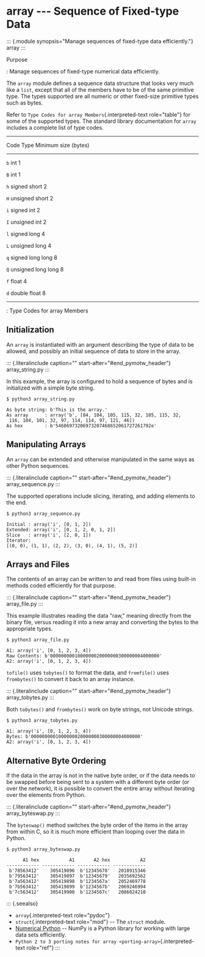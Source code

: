# array \-\-- Sequence of Fixed-type Data

::: {.module synopsis="Manage sequences of fixed-type data efficiently."} array :::

Purpose

: Manage sequences of fixed-type numerical data efficiently.

The `array` module defines a sequence data structure that looks very much like a `list`, except that all of the members have to be of the same primitive type. The types supported are all numeric or other fixed-size primitive types such as bytes.

Refer to `Type Codes for array Members`{.interpreted-text role="table"} for some of the supported types. The standard library documentation for `array` includes a complete list of type codes.

---

Code Type Minimum size (bytes)

---

`b` int 1

`B` int 1

`h` signed short 2

`H` unsigned short 2

`i` signed int 2

`I` unsigned int 2

`l` signed long 4

`L` unsigned long 4

`q` signed long long 8

`Q` unsigned long long 8

`f` float 4

`d` double float 8

---

: Type Codes for array Members

## Initialization

An `array` is instantiated with an argument describing the type of data to be allowed, and possibly an initial sequence of data to store in the array.

::: {.literalinclude caption="" start-after="#end_pymotw_header"} array_string.py :::

In this example, the array is configured to hold a sequence of bytes and is initialized with a simple byte string.

```{.sourceCode .none}
$ python3 array_string.py

As byte string: b'This is the array.'
As array      : array('b', [84, 104, 105, 115, 32, 105, 115, 32,
 116, 104, 101, 32, 97, 114, 114, 97, 121, 46])
As hex        : b'54686973206973207468652061727261792e'
```

## Manipulating Arrays

An `array` can be extended and otherwise manipulated in the same ways as other Python sequences.

::: {.literalinclude caption="" start-after="#end_pymotw_header"} array_sequence.py :::

The supported operations include slicing, iterating, and adding elements to the end.

```{.sourceCode .none}
$ python3 array_sequence.py

Initial : array('i', [0, 1, 2])
Extended: array('i', [0, 1, 2, 0, 1, 2])
Slice   : array('i', [2, 0, 1])
Iterator:
[(0, 0), (1, 1), (2, 2), (3, 0), (4, 1), (5, 2)]
```

## Arrays and Files

The contents of an array can be written to and read from files using built-in methods coded efficiently for that purpose.

::: {.literalinclude caption="" start-after="#end_pymotw_header"} array_file.py :::

This example illustrates reading the data \"raw,\" meaning directly from the binary file, versus reading it into a new array and converting the bytes to the appropriate types.

```{.sourceCode .none}
$ python3 array_file.py

A1: array('i', [0, 1, 2, 3, 4])
Raw Contents: b'0000000001000000020000000300000004000000'
A2: array('i', [0, 1, 2, 3, 4])
```

`tofile()` uses `tobytes()` to format the data, and `fromfile()` uses `frombytes()` to convert it back to an array instance.

::: {.literalinclude caption="" start-after="#end_pymotw_header"} array_tobytes.py :::

Both `tobytes()` and `frombytes()` work on byte strings, not Unicode strings.

```{.sourceCode .none}
$ python3 array_tobytes.py

A1: array('i', [0, 1, 2, 3, 4])
Bytes: b'0000000001000000020000000300000004000000'
A2: array('i', [0, 1, 2, 3, 4])
```

## Alternative Byte Ordering

If the data in the array is not in the native byte order, or if the data needs to be swapped before being sent to a system with a different byte order (or over the network), it is possible to convert the entire array without iterating over the elements from Python.

::: {.literalinclude caption="" start-after="#end_pymotw_header"} array_byteswap.py :::

The `byteswap()` method switches the byte order of the items in the array from within C, so it is much more efficient than looping over the data in Python.

```{.sourceCode .none}
$ python3 array_byteswap.py

      A1 hex           A1       A2 hex           A2
------------ ------------ ------------ ------------
 b'78563412'    305419896  b'12345678'   2018915346
 b'79563412'    305419897  b'12345679'   2035692562
 b'7a563412'    305419898  b'1234567a'   2052469778
 b'7b563412'    305419899  b'1234567b'   2069246994
 b'7c563412'    305419900  b'1234567c'   2086024210
```

::: {.seealso}

- `array`{.interpreted-text role="pydoc"}
- `struct`{.interpreted-text role="mod"} \-- The `struct` module.
- [Numerical Python](http://www.scipy.org) \-- NumPy is a Python library for working with large data sets efficiently.
- `Python 2 to 3 porting notes for array <porting-array>`{.interpreted-text role="ref"} :::
